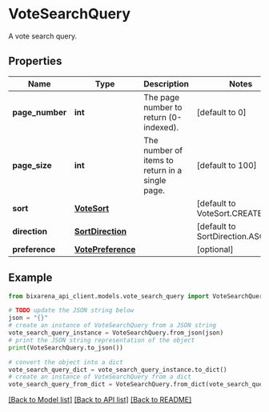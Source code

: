 # VoteSearchQuery

A vote search query.

## Properties

| Name            | Type                                    | Description                                     | Notes                            |
| --------------- | --------------------------------------- | ----------------------------------------------- | -------------------------------- |
| **page_number** | **int**                                 | The page number to return (0-indexed).          | [default to 0]                   |
| **page_size**   | **int**                                 | The number of items to return in a single page. | [default to 100]                 |
| **sort**        | [**VoteSort**](VoteSort.md)             |                                                 | [default to VoteSort.CREATED_AT] |
| **direction**   | [**SortDirection**](SortDirection.md)   |                                                 | [default to SortDirection.ASC]   |
| **preference**  | [**VotePreference**](VotePreference.md) |                                                 | [optional]                       |

## Example

```python
from bixarena_api_client.models.vote_search_query import VoteSearchQuery

# TODO update the JSON string below
json = "{}"
# create an instance of VoteSearchQuery from a JSON string
vote_search_query_instance = VoteSearchQuery.from_json(json)
# print the JSON string representation of the object
print(VoteSearchQuery.to_json())

# convert the object into a dict
vote_search_query_dict = vote_search_query_instance.to_dict()
# create an instance of VoteSearchQuery from a dict
vote_search_query_from_dict = VoteSearchQuery.from_dict(vote_search_query_dict)
```

[[Back to Model list]](../README.md#documentation-for-models) [[Back to API list]](../README.md#documentation-for-api-endpoints) [[Back to README]](../README.md)

